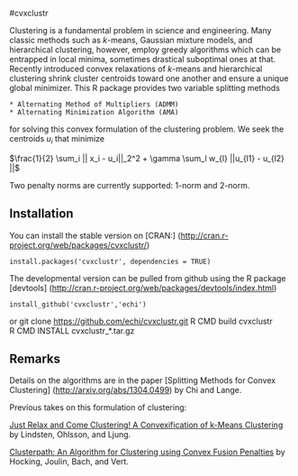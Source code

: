 #cvxclustr

Clustering is a fundamental problem in science and engineering. Many classic methods such as $k$-means, Gaussian mixture models, and hierarchical clustering, however, employ greedy algorithms which can be
entrapped in local minima, sometimes drastical suboptimal ones at that. Recently introduced convex relaxations
of $k$-means and hierarchical clustering shrink cluster centroids toward one another and ensure a unique global minimizer. 
This R package provides two variable splitting methods

	* Alternating Method of Multipliers (ADMM)
	* Alternating Minimization Algorithm (AMA)

for solving this convex formulation of the clustering problem. We seek the centroids $u_i$
that minimize

$\frac{1}{2} \sum_i || x_i - u_i||_2^2 + \gamma \sum_l w_{l} ||u_{l1} - u_{l2} ||$

Two penalty norms are currently supported: 1-norm and 2-norm.

## Installation

You can install the stable version on [CRAN:] (http://cran.r-project.org/web/packages/cvxclustr/)

	install.packages('cvxclustr', dependencies = TRUE)

The developmental version can be pulled from github using the R package [devtools] (http://cran.r-project.org/web/packages/devtools/index.html)

	install_github('cvxclustr','echi')

or
	git clone https://github.com/echi/cvxclustr.git	
	R CMD build cvxclustr	
	R CMD INSTALL cvxclustr_*.tar.gz

## Remarks

Details on the algorithms are in the paper [Splitting Methods for Convex Clustering] (http://arxiv.org/abs/1304.0499) by Chi and Lange.

Previous takes on this formulation of clustering:

[Just Relax and Come Clustering! A Convexification of k-Means Clustering](http://www.control.isy.liu.se/research/reports/2011/2992.pdf)
by Lindsten, Ohlsson, and Ljung.

[Clusterpath: An Algorithm for Clustering using Convex Fusion Penalties](http://www.icml-2011.org/papers/419_icmlpaper.pdf)
	by Hocking, Joulin, Bach, and Vert.
